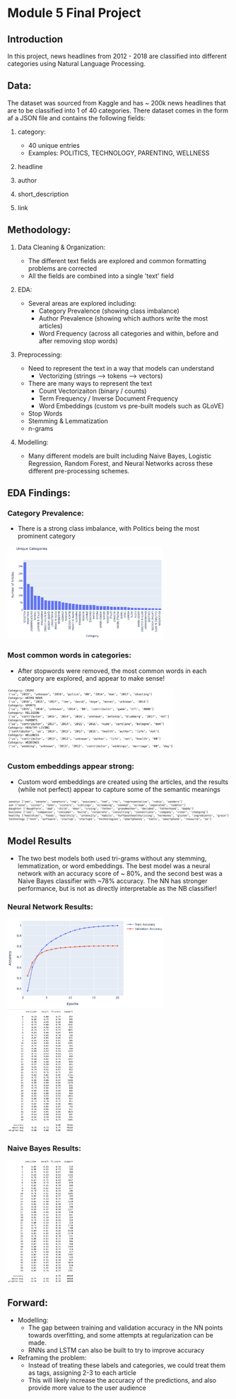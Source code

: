 # Module 5 Final Project

## Introduction
In this project, news headlines from 2012 - 2018 are classified into different categories using Natural Language Processing.

## Data:
The dataset was sourced from Kaggle and has ~ 200k news headlines that are to be classified into 1 of 40 categories.
There dataset comes in the form af a JSON file and contains the following fields:

1) category:
     - 40 unique entries
     - Examples: POLITICS, TECHNOLOGY, PARENTING, WELLNESS

2) headline
3) author
4) short_description
5) link

## Methodology:

1) Data Cleaning & Organization:
     - The different text fields are explored and common formatting problems are corrected
     - All the fields are combined into a single 'text' field

2) EDA:
     - Several areas are explored including:
          - Category Prevalence (showing class imbalance)
          - Author Prevalence (showing which authors write the most articles)
          - Word Frequency (across all categories and within, before and after removing stop words)

3) Preprocessing:
     - Need to represent the text in a way that models can understand
          - Vectorizing (strings --> tokens --> vectors)
     - There are many ways to represent the text
          - Count Vectorizaiton (binary / counts)
          - Term Frequency / Inverse Document Frequency
          - Word Embeddings (custom vs pre-built models such as GLoVE)
     - Stop Words
     - Stemming & Lemmatization
     - n-grams

4) Modelling:
     - Many different models are built including Naive Bayes, Logistic Regression, Random Forest, and Neural Networks across these different pre-processing schemes.

## EDA Findings:

### Category Prevalence:
- There is a strong class imbalance, with Politics being the most prominent category
 <img src="images/article_categories.PNG?raw=true" width="70%" height="70%">

### Most common words in categories:
- After stopwords were removed, the most common words in each category are explored, and appear to make sense!
 <img src="images/common_words_in_category.PNG?raw=true" width="75%" height="75%">

### Custom embeddings appear strong:
- Custom word embeddings are created using the articles, and the results (while not perfect) appear to capture some of the semantic meanings
 <img src="images/custom_embeddings.PNG?raw=true" width="100%" height="100%">

## Model Results
- The two best models both used tri-grams without any stemming, lemmatization, or word embeddings. The best model was a neural network with an accuracy score of ~ 80%, and the second best was a Naive Bayes classifier with ~78% accuracy. The NN has stronger performance, but is not as directly interpretable as the NB classifier!

### Neural Network Results:
 <img src="images/trigrams_nn_results.PNG?raw=true" width="70%" height="70%">
 <img src="images/nn_cr.PNG?raw=true" width="30%" height="30%">

### Naive Bayes Results:
 <img src="images/nb_cr.PNG?raw=true" width="30%" height="30%">

## Forward:
- Modelling:
     - The gap between training and validation accuracy in the NN points towards overfitting, and some attempts at regularization can be made.
     - RNNs and LSTM can also be built to try to improve accuracy
- Reframing the problem:
     - Instead of treating these labels and categories, we could treat them as tags, assigning 2-3 to each article
     - This will likely increase the accuracy of the predictions, and also provide more value to the user audience



 


